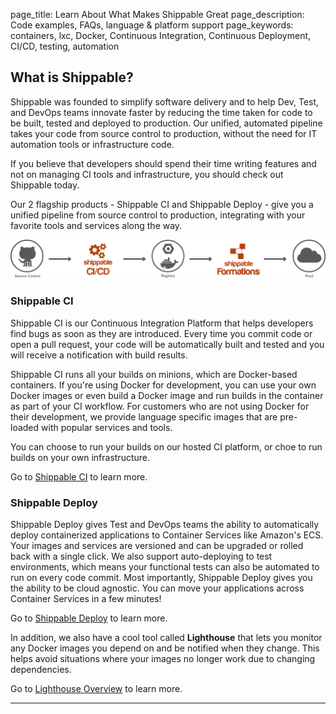 page_title: Learn About What Makes Shippable Great
page_description: Code examples, FAQs, language & platform support
page_keywords: containers, lxc, Docker, Continuous Integration, Continuous Deployment, CI/CD, testing, automation

## What is Shippable?

Shippable was founded to simplify software delivery and to help Dev, Test, and DevOps teams innovate faster by reducing the time taken for code to be built, tested and deployed to production. Our unified, automated pipeline takes your code from source control to production, without the need for IT automation tools or infrastructure code.

If you believe that developers should spend their time writing features and not on managing CI tools and infrastructure, you should check out Shippable today.

Our 2 flagship products - Shippable CI and Shippable Deploy - give you a unified pipeline from source control to production, integrating with your favorite tools and services along the way.

<img src="./images/how_it_works.png" alt="e2e pipeline" style="width:800px;"/>

### Shippable CI
Shippable CI is our Continuous Integration Platform that helps developers find bugs as soon as they are introduced. Every time you commit code or open a pull request, your code will be automatically built and tested and you will receive a notification with build results. 

Shippable CI runs all your builds on minions, which are Docker-based containers. If you're using Docker for development, you can use your own Docker images or even build a Docker image and run builds in the container as part of your CI workflow. For customers who are not using Docker for their development, we provide language specific images that are pre-loaded with popular services and tools.

You can choose to run your builds on our hosted CI platform, or choe to run builds on your own infrastructure.

Go to [Shippable CI](ci_overview.md) to learn more.

### Shippable Deploy

Shippable Deploy gives Test and DevOps teams the ability to automatically deploy containerized applications to Container Services like Amazon's ECS. Your images and services are versioned and can be upgraded or rolled back with a single click. We also support auto-deploying to test environments, which means your functional tests can also be automated to run on every code commit. 
Most importantly, Shippable Deploy gives you the ability to be cloud agnostic. You can move your applications across Container Services in a few minutes!

Go to [Shippable Deploy](formations_overview.md) to learn more.

In addition, we also have a cool tool called **Lighthouse** that lets you monitor any Docker images you depend on and be notified when they change. This helps avoid situations where your images no longer work due to changing dependencies. 

Go to [Lighthouse Overview](formations_overview.md) to learn more.

*****

